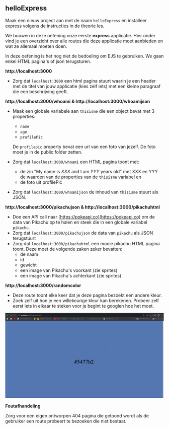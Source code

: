 ## helloExpress

Maak een nieuw project aan met de naam `helloExpress` en installeer express volgens de instructies in de theorie les.

We bouwen in deze oefening onze eerste **express** applicatie. Hier onder vind je een overzicht over alle routes die deze applicatie moet aanbieden en wat ze allemaal moeten doen.

In deze oefening is het nog niet de bedoeling om EJS te gebruiken. We gaan enkel HTML pagina's of json terugsturen.

**http://localhost:3000**

* Zorg dat `localhost:3000` een html pagina stuurt waarin je een header met de titel van jouw applicatie (kies zelf iets) met een kleine paragraaf die een beschrijving geeft.

**http://localhost:3000/whoami & http://localhost:3000/whoamijson**

*   Maak een globale variabele aan `thisisme` die een object bevat met 3 properties:

    * `name`
    * `age`
    * `profilePic`

    De `profilepic` property bevat een url van een foto van jezelf. De foto moet je in de public folder zetten.

* Zorg dat `localhost:3000/whoami` een HTML pagina toont met:
  * de zin "My name is _XXX_ and I am _YYY_ years old" met XXX en YYY de waarden van de properties van de `thisisme` variabel en
  * de foto uit profilePic
* Zorg dat `localhost:3000/whoamijson` de inhoud van `thisisme` stuurt als JSON.

**http://localhost:3000/pikachujson & http://localhost:3000/pikachuhtml**

* Doe een API call naar [https://pokeapi.co](https://pokeapi.co) om de data van Pikachu op te halen en steek die in een globale variabel `pikachu`.
* Zorg dat `localhost:3000/pikachujson` de data van `pikachu` als JSON terugstuurt
* Zorg dat `localhost:3000/pikachuhtml` een mooie pikachu HTML pagina toont. Deze moet de volgende zaken zeker bevatten:
  * de naam
  * id
  * gewicht
  * een image van Pikachu's voorkant (zie sprites)
  * een image van Pikachu's achterkant (zie sprites)

**http://localhost:3000/randomcolor**

* Deze route toont elke keer dat je deze pagina bezoekt een andere kleur.
* Zoek zelf uit hoe je een willekeurige kleur kan berekenen. Probeer zelf eerst iets in elkaar te steken voor je begint te googlen hoe het moet.

![](./randomcolor.gif)

**Foutafhandeling**

Zorg voor een eigen ontworpen 404 pagina die getoond wordt als de gebruiker een route probeert te bezoeken die niet bestaat.
